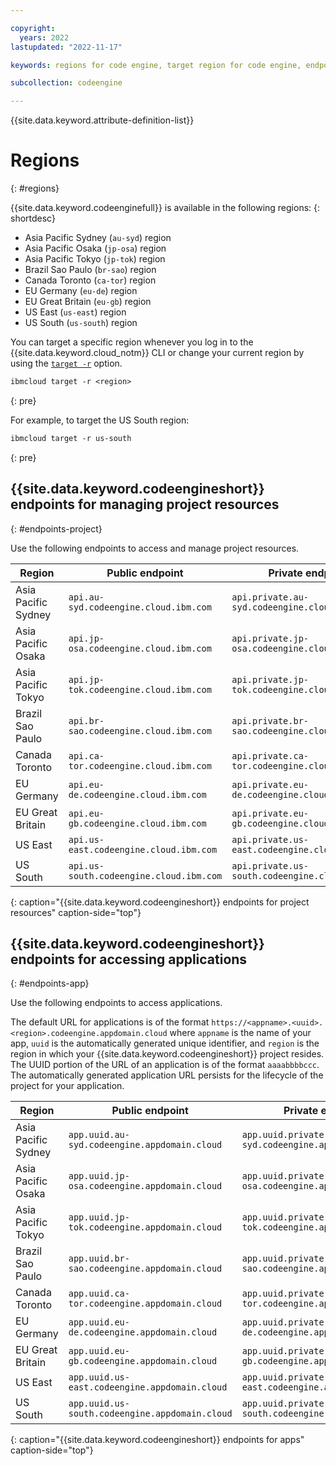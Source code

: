 ```yaml
---

copyright:
  years: 2022
lastupdated: "2022-11-17"

keywords: regions for code engine, target region for code engine, endpoints for code engine, api endpoints in code engine, regions, endpoints

subcollection: codeengine

---
```


{{site.data.keyword.attribute-definition-list}}

# Regions 
{: #regions}

{{site.data.keyword.codeenginefull}} is available in the following regions:
{: shortdesc}

- Asia Pacific Sydney (`au-syd`) region
- Asia Pacific Osaka (`jp-osa`) region
- Asia Pacific Tokyo (`jp-tok`) region
- Brazil Sao Paulo (`br-sao`) region
- Canada Toronto (`ca-tor`) region
- EU Germany (`eu-de`) region
- EU Great Britain (`eu-gb`) region
- US East (`us-east`) region
- US South (`us-south`) region

You can target a specific region whenever you log in to the {{site.data.keyword.cloud_notm}} CLI or change your current region by using the [`target -r`](/docs/cli?topic=cli-ibmcloud_cli#ibmcloud_target) option.


```txt
ibmcloud target -r <region>
```
{: pre}

For example, to target the US South region:

```txt
ibmcloud target -r us-south
```
{: pre}

## {{site.data.keyword.codeengineshort}} endpoints for managing project resources
{: #endpoints-project}

Use the following endpoints to access and manage project resources.

| Region | Public endpoint | Private endpoint |
| ---- | -------- | -------- |
| Asia Pacific Sydney | `api.au-syd.codeengine.cloud.ibm.com` | `api.private.au-syd.codeengine.cloud.ibm.com` |
| Asia Pacific Osaka | `api.jp-osa.codeengine.cloud.ibm.com` | `api.private.jp-osa.codeengine.cloud.ibm.com` |
| Asia Pacific Tokyo | `api.jp-tok.codeengine.cloud.ibm.com` | `api.private.jp-tok.codeengine.cloud.ibm.com` |
| Brazil Sao Paulo| `api.br-sao.codeengine.cloud.ibm.com` | `api.private.br-sao.codeengine.cloud.ibm.com` |
| Canada Toronto | `api.ca-tor.codeengine.cloud.ibm.com` | `api.private.ca-tor.codeengine.cloud.ibm.com` |
| EU Germany | `api.eu-de.codeengine.cloud.ibm.com` | `api.private.eu-de.codeengine.cloud.ibm.com` |
| EU Great Britain | `api.eu-gb.codeengine.cloud.ibm.com` | `api.private.eu-gb.codeengine.cloud.ibm.com` |
| US East | `api.us-east.codeengine.cloud.ibm.com` | `api.private.us-east.codeengine.cloud.ibm.com` |
| US South | `api.us-south.codeengine.cloud.ibm.com` | `api.private.us-south.codeengine.cloud.ibm.com` |
{: caption="{{site.data.keyword.codeengineshort}} endpoints for project resources" caption-side="top"}

## {{site.data.keyword.codeengineshort}} endpoints for accessing applications
{: #endpoints-app}

Use the following endpoints to access applications. 

The default URL for applications is of the format `https://<appname>.<uuid>.<region>.codeengine.appdomain.cloud` where `appname` is the name of your app, `uuid` is the automatically generated unique identifier, and `region` is the region in which your {{site.data.keyword.codeengineshort}} project resides. The UUID portion of the URL of an application is of the format `aaaabbbbccc`. The automatically generated application URL persists for the lifecycle of the project for your application. 




| Region | Public endpoint | Private endpoint |
| ---- | -------- | -------- |
| Asia Pacific Sydney | `app.uuid.au-syd.codeengine.appdomain.cloud` | `app.uuid.private.au-syd.codeengine.appdomain.cloud` |
| Asia Pacific Osaka | `app.uuid.jp-osa.codeengine.appdomain.cloud` | `app.uuid.private.jp-osa.codeengine.appdomain.cloud` |
| Asia Pacific Tokyo | `app.uuid.jp-tok.codeengine.appdomain.cloud` | `app.uuid.private.jp-tok.codeengine.appdomain.cloud` |
| Brazil Sao Paulo | `app.uuid.br-sao.codeengine.appdomain.cloud` | `app.uuid.private.br-sao.codeengine.appdomain.cloud` |
| Canada Toronto | `app.uuid.ca-tor.codeengine.appdomain.cloud` | `app.uuid.private.ca-tor.codeengine.appdomain.cloud` |
| EU Germany | `app.uuid.eu-de.codeengine.appdomain.cloud` | `app.uuid.private.eu-de.codeengine.appdomain.cloud` |
| EU Great Britain | `app.uuid.eu-gb.codeengine.appdomain.cloud` | `app.uuid.private.eu-gb.codeengine.appdomain.cloud` |
| US East | `app.uuid.us-east.codeengine.appdomain.cloud` | `app.uuid.private.us-east.codeengine.appdomain.cloud` |
| US South | `app.uuid.us-south.codeengine.appdomain.cloud` | `app.uuid.private.us-south.codeengine.appdomain.cloud` |
{: caption="{{site.data.keyword.codeengineshort}} endpoints for apps" caption-side="top"}


